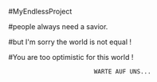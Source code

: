 #MyEndlessProject


#people always need a savior.


#but I'm sorry the world is not equal ! 


#You are too optimistic for this world !


                            WARTE AUF UNS...    

               

